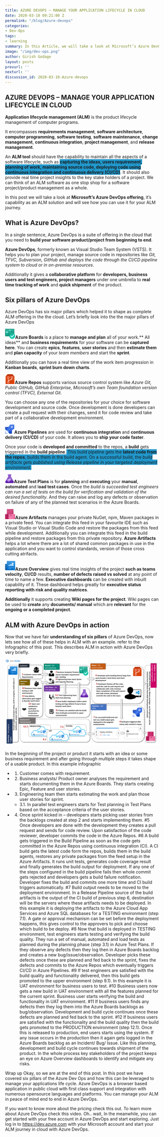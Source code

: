 ```yaml
---
title: AZURE DEVOPS – MANAGE YOUR APPLICATION LIFECYCLE IN CLOUD
date: 2020-03-10 09:21:00 Z
permalink: "/blog/Azure-devops"
categories:
- Dev-Ops
tags:
- learning
summary: In this Article, we will take a look at Microsoft’s Azure DevOps offering, it’s capability as an ALM solution and will see how you can use it for your ALM journey. using Azure DevOps
image: "/img/dev-ops.png"
author: Girish Godage
layout: posts
prevurl: ''
nexturl: ''
discussion_id: 2020-03-10-Azure-devops
---
```


##  AZURE DEVOPS – MANAGE YOUR APPLICATION LIFECYCLE IN CLOUD

**Application lifecycle management (ALM)** is the product lifecycle management of computer programs.

It encompasses **requirements management**, **software architecture**, **computer programming**, **software testing**, **software maintenance**, **change management**, **continuous integration**, **project management**, and **release management**.

An **ALM tool** should have the capability to maintain all the aspects of a software lifecycle, such as <span style="background-color: #2197CB">**capturing the ideas, users requirement, planning of work, maintaining source code, deploying code using continuous integration and continuous delivery (CI/CD)**</span>. It should also provide real time project insights to the key stake holders of a project. We can think of an ALM software as one stop shop for a software project/product management as a whole.

In this post we will take a look at **Microsoft’s Azure DevOps offering**, it’s capability as an ALM solution and will see how you can use it for your ALM journey.

## What is Azure DevOps?

In a single sentence, Azure DevOps is a suite of offering in the cloud that you need to **build your software product/project from beginning to end**.

**Azure DevOps**, formerly known as Visual Studio Team System (VSTS). It helps you to plan your project, manage source code in repositories like *Git, TFVC, Subversion, GitHub and deploys the code through the CI/CD pipeline system to cloud or in on-premise resources*. 

Additionally it gives a **collaborative platform** for **developers, business users and test engineers, project managers** under one umbrella to **real time tracking of work** and **quick shipment** of the product.

## Six pillars of Azure DevOps

Azure DevOps has six major pillars which helped it to shape as complete ALM offering in the the cloud. Let’s briefly look into the the major pillars of Azure DevOps

![Image](/img/devops/2/AzureBoard.png "Azure Boards")**Azure Boards** is a place to **manage and plan** all of your work.** All ideas** and **business requirements** for your software can be **captured here**. You can create **epics**, **features**, **user stories** and then **estimate them** and **plan capacity** of your *team members* and start the **sprint**.

Additionally you can have a real time view of the work item progression in **Kanban boards**, **sprint burn down charts**. 

![Image](/img/devops/2/AzureRepos.png "Azure Repos")**Azure Repos**  supports various source control system like *Azure Git, Public GitHub, GitHub Enterprise,  Microsoft’s own Team foundation version control (TFVC), External Git*. 

You can choose any one of the repositories for your choice for software development and source code. Once development is done developers can create a pull request with their changes, send it for code review and take part of a collaborative development environment.

![Image](/img/devops/2/AzurePipeline.png "Azure Pipeline")**Azure Pipelines**  are used for **continuous integration** and **continuous delivery  (CI/CD)** of your code. It allows you to **ship your code faster**. 

Once your code is **developed and committed** to the repos, a **build** gets triggered in the **build pipeline**.<span style="background-color: #2197CB"> This build pipeline gets the **latest code from the repos**, builds them in the build agent. On a successful build, the *build artifacts gets published using Release pipeline in your targeted deployment environment*.</span> 

![Image](/img/devops/2/AzureTestPlans.png "Azure Test Plans")**Azure Test Plans**  is for **planning** and **executing** your **manual**, **automated**  and l**oad test cases**. Once the *build is succeeded test engineers can run a set of tests on the build for verification and validation of the desired functionality*. And they can raise and log any defects or observation on failure  of any of the planned test scenarios in the Azure Boards.

![Image](/img/devops/2/AzureArtifacts.png "Azure Artifacts")**Azure Artifacts**  manages your private NuGet, npm, Maven packages in a private feed. You can integrate this feed in your favourite IDE such as Visual Studio or Visual Studio Code and restore the packages from this feed while development. Additionally you can integrate this feed in the build pipeline and restore packages from this private repository. **Azure Artifacts** helps a lot where there are a lot of shared common packages in use in the application and you want to control standards, version of those cross cutting atrifacts.

![Image](/img/devops/2/AzureOverview.png "Azure Overview")**Azure Overview**  gives real time insights of the project  **such as teams velocity**, **CI/CD** results, **number of defects raised vs solved** at any point of time to name a few. **Executive dashboards** can be created with inbuilt capability of it. These dashboard helps greatly for **executive status reporting with risk and quality matrices**.

**Additionally** it supports creating **Wiki pages for the project**. Wiki pages can be used to **create** any **documents/ manual** which are **relevant** for the **ongoing or a completed project**.

## ALM with Azure DevOps in action

Now that we have fair **understanding of six pillars** of Azure DevOps, now lets see how all of these helps in ALM with an example. refer to the Infographic of  this post. This describes ALM in action with Azure DevOps very briefly.

![Image](/img/devops/2/Azure-DevOps-ALM.png "Azure DevOps ALM")

In the beginning of the project or product it starts with an idea or some business requirement and after going through  multiple steps it takes shape of a usable product. In this example infographic 

- 1. Customer comes with requirement.
- 2. Business analysts/ Product owner analyses the requirement and starts documenting them in the Azure Boards. They starts creating Epic, Feature and user stories.
- 3. Engineering team then starts estimating the work and plan those user stories for sprint.
    - 3.1.  In parallel test engineers starts for Test planning in Test Plans based on the acceptance criteria of the user stories.
  
- 4. Once sprint kicked in – developers starts picking user stories from the backlogs created at step 2 and starts implementing them.
#5 Once developers are done with the development they creates a pull request and sends for code review. Upon satisfaction of the code reviewer, developer commits the code in the Azure Repos.
#6 A build gets triggered in the Build Pipeline as soon as the code gets committed in the Azure Repos using continuous integration (CI). A CI build gets the latest code form the repos, builds them in the build agents, restores any private packages from the feed setup in the Azure Artifacts. It runs unit tests, generates code coverage result and finally generates the build output for deployment. If any one of the steps configured in the build pipeline fails then whole commit gets rejected and developers gets a build failure notification. Developer fixes the build and commits one more time and CI build triggers automatically.
#7 Build output needs to be moved to the deployment environment. In a Release Pipeline source of the build artifacts is the output of the CI build of previous step 6, destination will be the servers where these artifacts needs to be deployed. In this example it is deploying the artifacts to the Azure Cloud App Services and Azure SQL databases for a TESTING environment (step 7.1). A gate or approval mechanism can be set before the deployment happens, this gives control to the approvers to pick and choose which build to be deploy.
#8 Now that build is deployed in TESTING environment, test engineers starts testing and verifying the build quality. They run a set of manual, automated and load tests as planned during the planning phase (step 3.1) in Azure Test Plans. If they observe any defects then they log then in Azure Boards backlog and creates a new bug/issue/observation. Developer picks these defects once these are planned and fed back to the sprint, fixes the defects and commits to the Azure Repos which eventually triggers CI/CD in Azure Pipelines.
#9 If test engineers are satisfied with the build quality and functionality delivered, then this build gets promoted to the upper environment (step 9.1). In this example it is UAT environment for business users to test.
#10 Business users now gets a new build in UAT environment with all the features planned for the current sprint. Business user starts verifying the build and functionality in UAT environment.
#11 If business users finds any defects then they log them into the Azure Boards backlogs as bug/observation. Development and build cycle continues once these defects are planned and fed back to the sprint.
#12 If business users are satisfied with the functionality and the build quality then the build gets promoted to the PRODUCTION environment (step 12.1). Once this is released to production, end users starts using the system. If any issue occurs in the production then it again gets logged in the Azure Boards backlog as an Incident/ Bug/ Issue.
Like this planning, development and build cycle continues towards shipment of the product.  In the whole process key stakeholders of the project keeps an eye on Azure Overview dashboards to identify and mitigate any risks.

Wrap up
Okay, so we are at the end of this post. In this post we have covered six pillars of the Azure Dev Ops and how this can be leveraged to manage your applications life cycle. Azure DevOps is a browser based application in public cloud with first class support and integration with numerous opensource languages and platforms. You can manage your ALM in peace of mind end to end in Azure DevOps.

If you want to know more about the pricing check this out.
To learn more about Azure DevOps check this video.
Oh.. wait, In the meanwhile, you can get started with your free account in Azure DevOps and start exploring. Just log in to https://dev.azure.com with your Microsoft account and start your ALM journey in cloud with Azure DevOps.



